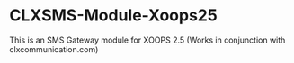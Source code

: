 # CLXSMS-Module-Xoops25
This is an SMS Gateway module for XOOPS 2.5 (Works in conjunction with clxcommunication.com)

